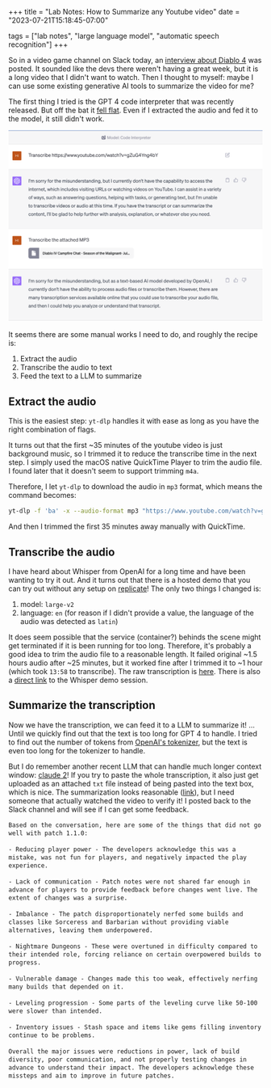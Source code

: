 +++
title = "Lab Notes: How to Summarize any Youtube video"
date = "2023-07-21T15:18:45-07:00"

tags = ["lab notes", "large language model", "automatic speech recognition"]
+++

So in a video game channel on Slack today, an [interview about Diablo 4](https://www.youtube.com/watch?v=gZuG4Yng4bY) was posted.
It sounded like the devs there weren't having a great week, but it is a long video that I didn't want to watch.
Then I thought to myself: maybe I can use some existing generative AI tools to summarize the video for me?

The first thing I tried is the GPT 4 code interpreter that was recently released.
But off the bat it [fell flat](https://chat.openai.com/share/9fcc5f05-ff31-489a-84d9-6ce03deb03e4).
Even if I extracted the audio and fed it to the model, it still didn't work.

![](./gpt-4.png)


It seems there are some manual works I need to do, and roughly the recipe is:
1. Extract the audio
2. Transcribe the audio to text
3. Feed the text to a LLM to summarize


## Extract the audio

This is the easiest step: `yt-dlp` handles it with ease as long as you have the right combination of flags.

It turns out that the first ~35 minutes of the youtube video is just background music, so I trimmed it to reduce the transcribe time in the next step.
I simply used the macOS native QuickTime Player to trim the audio file. I found later that it doesn't seem to support trimming `m4a`.

Therefore, I let `yt-dlp` to download the audio in `mp3` format, which means the command becomes:
```bash
yt-dlp -f 'ba' -x --audio-format mp3 "https://www.youtube.com/watch?v=gZuG4Yng4bY"`
```

And then I trimmed the first 35 minutes away manually with QuickTime.

## Transcribe the audio

I have heard about Whisper from OpenAI for a long time and have been wanting to try it out.
And it turns out that there is a hosted demo that you can try out without any setup on [replicate](https://replicate.com/openai/whisper)!
The only two things I changed is:
1. model: `large-v2`
2. language: `en` (for reason if I didn't provide a value, the language of the audio was detected as `latin`)

It does seem possible that the service (container?) behinds the scene might get terminated if it is been running for too long.
Therefore, it's probably a good idea to trim the audio file to a reasonable length.
It failed original ~1.5 hours audio after ~25 minutes, but it worked fine after I trimmed it to ~1 hour (which took `13:58` to transcribe).
The raw transcription is [here](https://gist.github.com/ziyunli/5d01eb200cd45a61f61b370b1ae96616#file-transcript-txt).
There is also a [direct link](https://replicate.com/openai/whisper?prediction=mozxirzbs2hiz7dqe6a4avuxme) to the Whisper demo session.

## Summarize the transcription

Now we have the transcription, we can feed it to a LLM to summarize it!
...
Until we quickly find out that the text is too long for GPT 4 to handle.
I tried to find out the number of tokens from [OpenAI's tokenizer](https://platform.openai.com/tokenizer), but the text is even too long for the tokenizer to handle.


But I do remember another recent LLM that can handle much longer context window: [claude 2](https://claude.ai/)!
If you try to paste the whole transcription, it also just get uploaded as an attached `txt` file instead of being pasted into the text box, which is nice.
The summarization looks reasonable ([link](https://claude.ai/chat/4782789c-bd9a-417e-81d5-7b42075fef90)), but I need someone that actually watched the video to verify it!
I posted back to the Slack channel and will see if I can get some feedback.


```
Based on the conversation, here are some of the things that did not go well with patch 1.1.0:

- Reducing player power - The developers acknowledge this was a mistake, was not fun for players, and negatively impacted the play experience.

- Lack of communication - Patch notes were not shared far enough in advance for players to provide feedback before changes went live. The extent of changes was a surprise.

- Imbalance - The patch disproportionately nerfed some builds and classes like Sorceress and Barbarian without providing viable alternatives, leaving them underpowered.

- Nightmare Dungeons - These were overtuned in difficulty compared to their intended role, forcing reliance on certain overpowered builds to progress.

- Vulnerable damage - Changes made this too weak, effectively nerfing many builds that depended on it.

- Leveling progression - Some parts of the leveling curve like 50-100 were slower than intended.

- Inventory issues - Stash space and items like gems filling inventory continue to be problems.

Overall the major issues were reductions in power, lack of build diversity, poor communication, and not properly testing changes in advance to understand their impact. The developers acknowledge these missteps and aim to improve in future patches.
```
